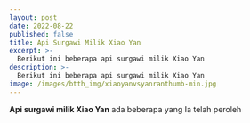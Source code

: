```yaml
---
layout: post
date: 2022-08-22
published: false
title: Api Surgawi Milik Xiao Yan
excerpt: >-
  Berikut ini beberapa api surgawi milik Xiao Yan
description: >-
  Berikut ini beberapa api surgawi milik Xiao Yan
image: /images/btth_img/xiaoyanvsyanranthumb-min.jpg
---
```

**Api surgawi milik Xiao Yan** ada beberapa yang Ia telah peroleh
